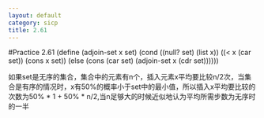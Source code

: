 ```yaml
---
layout: default
category: sicp
title: 2.61
---
```

#Practice 2.61
    (define (adjoin-set x set)
      (cond ((null? set) (list x))
            ((< x (car set)) (cons x set))
            (else (cons (car set) (adjoin-set x (cdr set))))))

如果set是无序的集合，集合中的元素有n个，插入元素x平均要比较n/2次，当集合是有序的情况时，x有50%的概率小于set中的最小值，所以插入x平均要比较的次数为50% * 1 + 50% * n/2,当n足够大的时候近似地认为平均所需步数为无序时的一半